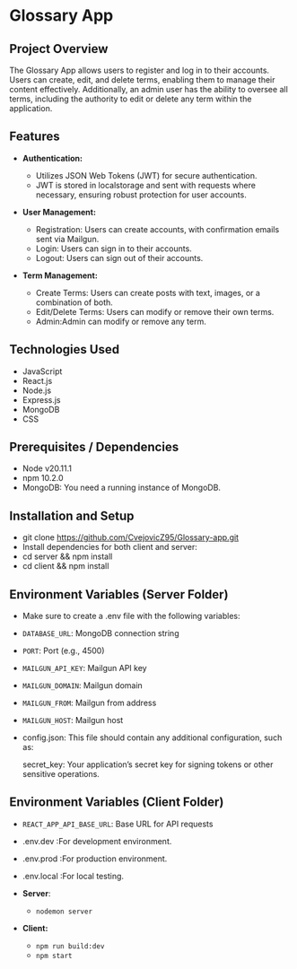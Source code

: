 # Glossary App

## Project Overview

The Glossary App allows users to register and log in to their accounts. Users can create, edit, and delete terms, enabling them to manage their content effectively. Additionally, an admin user has the ability to oversee all terms, including the authority to edit or delete any term within the application.

## Features

- **Authentication:**
  - Utilizes JSON Web Tokens (JWT) for secure authentication.
  - JWT is stored in localstorage and sent with requests where necessary, ensuring   robust protection for user accounts.
  
- **User Management:**

  - Registration: Users can create accounts, with confirmation emails sent via Mailgun.
  - Login: Users can sign in to their accounts.
  - Logout: Users can sign out of their accounts.

- **Term Management:**

  - Create Terms: Users can create posts with text, images, or a combination of both.
  - Edit/Delete Terms: Users can modify or remove their own terms.
  - Admin:Admin can modify or remove any term.

## Technologies Used

- JavaScript
- React.js
- Node.js
- Express.js
- MongoDB
- CSS

## Prerequisites / Dependencies

- Node v20.11.1
- npm 10.2.0
- MongoDB: You need a running instance of MongoDB.

## Installation and Setup

- git clone <https://github.com/CvejovicZ95/Glossary-app.git>
- Install dependencies for both client and server:
- cd server && npm install
- cd client && npm install

## Environment Variables (Server Folder)

- Make sure to create a .env file with the following variables:

- `DATABASE_URL`: MongoDB connection string  
- `PORT`: Port (e.g., 4500)
- `MAILGUN_API_KEY`: Mailgun API key
- `MAILGUN_DOMAIN`: Mailgun domain
- `MAILGUN_FROM`: Mailgun from address
- `MAILGUN_HOST`: Mailgun host

- config.json: This file should contain any additional configuration, such as:

    secret_key: Your application’s secret key for signing tokens or other sensitive operations.

## Environment Variables (Client Folder)

- `REACT_APP_API_BASE_URL`: Base URL for API requests
- .env.dev :For development environment.
- .env.prod :For production environment.
- .env.local :For local testing.

- **Server**:
  - `nodemon server`
- **Client:**
  - `npm run build:dev`
  - `npm start`
